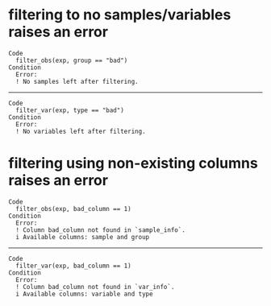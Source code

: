 # filtering to no samples/variables raises an error

    Code
      filter_obs(exp, group == "bad")
    Condition
      Error:
      ! No samples left after filtering.

---

    Code
      filter_var(exp, type == "bad")
    Condition
      Error:
      ! No variables left after filtering.

# filtering using non-existing columns raises an error

    Code
      filter_obs(exp, bad_column == 1)
    Condition
      Error:
      ! Column bad_column not found in `sample_info`.
      i Available columns: sample and group

---

    Code
      filter_var(exp, bad_column == 1)
    Condition
      Error:
      ! Column bad_column not found in `var_info`.
      i Available columns: variable and type

